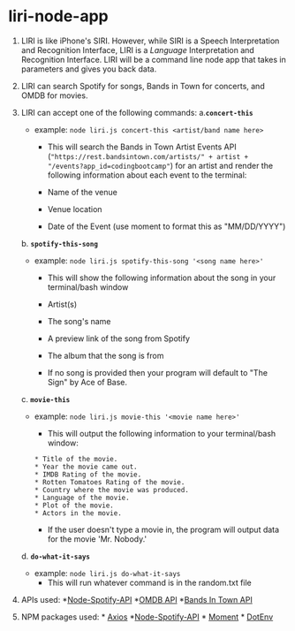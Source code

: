# liri-node-app

1. LIRI is like iPhone's SIRI. However, while SIRI is a Speech Interpretation and Recognition Interface, LIRI is a _Language_ Interpretation and Recognition Interface. LIRI will be a command line node app that takes in parameters and gives you back data.

2. LIRI can search Spotify for songs, Bands in Town for concerts, and OMDB for movies.

3. LIRI can accept one of the following commands:
    a.**`concert-this`**
    - example: `node liri.js concert-this <artist/band name here>`
        
        * This will search the Bands in Town Artist Events API (`"https://rest.bandsintown.com/artists/" + artist + "/events?app_id=codingbootcamp"`) for an artist and render the following information about each event to the terminal:
        
        * Name of the venue
        
        * Venue location
        
        * Date of the Event (use moment to format this as "MM/DD/YYYY")

    b. **`spotify-this-song`**
    - example: `node liri.js spotify-this-song '<song name here>'`
    
        * This will show the following information about the song in your terminal/bash window
        
        * Artist(s)
        
        * The song's name
        
        * A preview link of the song from Spotify
        
        * The album that the song is from
        
        * If no song is provided then your program will default to "The Sign" by Ace of Base.

    c.  **`movie-this`**
    - example: `node liri.js movie-this '<movie name here>'`
    
        * This will output the following information to your terminal/bash window:
        
        ```
        * Title of the movie.
        * Year the movie came out.
        * IMDB Rating of the movie.
        * Rotten Tomatoes Rating of the movie.
        * Country where the movie was produced.
        * Language of the movie.
        * Plot of the movie.
        * Actors in the movie.
        ```
        * If the user doesn't type a movie in, the program will output data for the movie 'Mr. Nobody.'

    d.  **`do-what-it-says`**
    - example: `node liri.js do-what-it-says`
        * This will run whatever command is in the random.txt file

4. APIs used: 
        *[Node-Spotify-API](https://www.npmjs.com/package/node-spotify-api)
        *[OMDB API](http://www.omdbapi.com) 
        *[Bands In Town API](http://www.artists.bandsintown.com/bandsintown-api)
        
5. NPM packages used: 
        * [Axios](https://www.npmjs.com/package/axios)
        *[Node-Spotify-API](https://www.npmjs.com/package/node-spotify-api)
        * [Moment](https://www.npmjs.com/package/moment)
        * [DotEnv](https://www.npmjs.com/package/dotenv)

